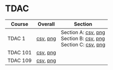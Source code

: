 # TDAC

| Course | Overall | Section |
| ------ | ------- | ------- |
| TDAC 1 | [csv](https://github.com/UCSD-Historical-Enrollment-Data/2024Summer2/blob/main/overall/TDAC%201.csv), [png](https://raw.githubusercontent.com/UCSD-Historical-Enrollment-Data/2024Summer2/main/plot_overall/TDAC%201.png) | Section A: [csv](https://github.com/UCSD-Historical-Enrollment-Data/2024Summer2/blob/main/section/TDAC%201_A.csv), [png](https://raw.githubusercontent.com/UCSD-Historical-Enrollment-Data/2024Summer2/main/plot_section/TDAC%201_A.png)<br>Section B: [csv](https://github.com/UCSD-Historical-Enrollment-Data/2024Summer2/blob/main/section/TDAC%201_B.csv), [png](https://raw.githubusercontent.com/UCSD-Historical-Enrollment-Data/2024Summer2/main/plot_section/TDAC%201_B.png)<br>Section C: [csv](https://github.com/UCSD-Historical-Enrollment-Data/2024Summer2/blob/main/section/TDAC%201_C.csv), [png](https://raw.githubusercontent.com/UCSD-Historical-Enrollment-Data/2024Summer2/main/plot_section/TDAC%201_C.png) |
| TDAC 101 | [csv](https://github.com/UCSD-Historical-Enrollment-Data/2024Summer2/blob/main/overall/TDAC%20101.csv), [png](https://raw.githubusercontent.com/UCSD-Historical-Enrollment-Data/2024Summer2/main/plot_overall/TDAC%20101.png) |  |
| TDAC 109 | [csv](https://github.com/UCSD-Historical-Enrollment-Data/2024Summer2/blob/main/overall/TDAC%20109.csv), [png](https://raw.githubusercontent.com/UCSD-Historical-Enrollment-Data/2024Summer2/main/plot_overall/TDAC%20109.png) |  |
